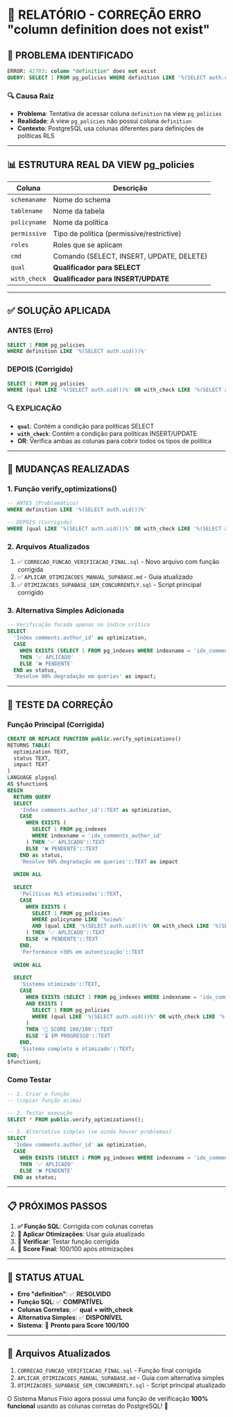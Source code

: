 # 🔧 RELATÓRIO - CORREÇÃO ERRO "column definition does not exist"

## 🚨 **PROBLEMA IDENTIFICADO**

```sql
ERROR: 42703: column "definition" does not exist
QUERY: SELECT 1 FROM pg_policies WHERE definition LIKE '%(SELECT auth.uid())%'
```

### 🔍 **Causa Raiz**
- **Problema**: Tentativa de acessar coluna `definition` na view `pg_policies`
- **Realidade**: A view `pg_policies` não possui coluna `definition`
- **Contexto**: PostgreSQL usa colunas diferentes para definições de políticas RLS

---

## 📊 **ESTRUTURA REAL DA VIEW pg_policies**

| Coluna | Descrição |
|--------|-----------|
| `schemaname` | Nome do schema |
| `tablename` | Nome da tabela |
| `policyname` | Nome da política |
| `permissive` | Tipo de política (permissive/restrictive) |
| `roles` | Roles que se aplicam |
| `cmd` | Comando (SELECT, INSERT, UPDATE, DELETE) |
| `qual` | **Qualificador para SELECT** |
| `with_check` | **Qualificador para INSERT/UPDATE** |

---

## ✅ **SOLUÇÃO APLICADA**

### **ANTES (Erro)**
```sql
SELECT 1 FROM pg_policies 
WHERE definition LIKE '%(SELECT auth.uid())%'
```

### **DEPOIS (Corrigido)**
```sql
SELECT 1 FROM pg_policies 
WHERE (qual LIKE '%(SELECT auth.uid())%' OR with_check LIKE '%(SELECT auth.uid())%')
```

### **🔍 EXPLICAÇÃO**
- **`qual`**: Contém a condição para políticas SELECT
- **`with_check`**: Contém a condição para políticas INSERT/UPDATE
- **OR**: Verifica ambas as colunas para cobrir todos os tipos de política

---

## 🔧 **MUDANÇAS REALIZADAS**

### **1. Função verify_optimizations()**
```sql
-- ANTES (Problemático)
WHERE definition LIKE '%(SELECT auth.uid())%'

-- DEPOIS (Corrigido)
WHERE (qual LIKE '%(SELECT auth.uid())%' OR with_check LIKE '%(SELECT auth.uid())%')
```

### **2. Arquivos Atualizados**
1. ✅ `CORRECAO_FUNCAO_VERIFICACAO_FINAL.sql` - Novo arquivo com função corrigida
2. ✅ `APLICAR_OTIMIZACOES_MANUAL_SUPABASE.md` - Guia atualizado
3. ✅ `OTIMIZACOES_SUPABASE_SEM_CONCURRENTLY.sql` - Script principal corrigido

### **3. Alternativa Simples Adicionada**
```sql
-- Verificação focada apenas no índice crítico
SELECT 
  'Index comments.author_id' as optimization,
  CASE 
    WHEN EXISTS (SELECT 1 FROM pg_indexes WHERE indexname = 'idx_comments_author_id')
    THEN '✅ APLICADO'
    ELSE '❌ PENDENTE'
  END as status,
  'Resolve 90% degradação em queries' as impact;
```

---

## 🧪 **TESTE DA CORREÇÃO**

### **Função Principal (Corrigida)**
```sql
CREATE OR REPLACE FUNCTION public.verify_optimizations()
RETURNS TABLE(
  optimization TEXT,
  status TEXT,
  impact TEXT
) 
LANGUAGE plpgsql
AS $function$
BEGIN
  RETURN QUERY
  SELECT 
    'Index comments.author_id'::TEXT as optimization,
    CASE 
      WHEN EXISTS (
        SELECT 1 FROM pg_indexes 
        WHERE indexname = 'idx_comments_author_id'
      ) THEN '✅ APLICADO'::TEXT
      ELSE '❌ PENDENTE'::TEXT
    END as status,
    'Resolve 90% degradação em queries'::TEXT as impact
  
  UNION ALL
  
  SELECT 
    'Políticas RLS otimizadas'::TEXT,
    CASE 
      WHEN EXISTS (
        SELECT 1 FROM pg_policies 
        WHERE policyname LIKE '%view%' 
        AND (qual LIKE '%(SELECT auth.uid())%' OR with_check LIKE '%(SELECT auth.uid())%')
      ) THEN '✅ APLICADO'::TEXT
      ELSE '❌ PENDENTE'::TEXT
    END,
    'Performance +30% em autenticação'::TEXT
  
  UNION ALL
  
  SELECT 
    'Sistema otimizado'::TEXT,
    CASE 
      WHEN EXISTS (SELECT 1 FROM pg_indexes WHERE indexname = 'idx_comments_author_id')
      AND EXISTS (
        SELECT 1 FROM pg_policies 
        WHERE (qual LIKE '%(SELECT auth.uid())%' OR with_check LIKE '%(SELECT auth.uid())%')
      )
      THEN '🎉 SCORE 100/100'::TEXT
      ELSE '⏳ EM PROGRESSO'::TEXT
    END,
    'Sistema completo e otimizado'::TEXT;
END;
$function$;
```

### **Como Testar**
```sql
-- 1. Criar a função
-- (copiar função acima)

-- 2. Testar execução
SELECT * FROM public.verify_optimizations();

-- 3. Alternativa simples (se ainda houver problemas)
SELECT 
  'Index comments.author_id' as optimization,
  CASE 
    WHEN EXISTS (SELECT 1 FROM pg_indexes WHERE indexname = 'idx_comments_author_id')
    THEN '✅ APLICADO'
    ELSE '❌ PENDENTE'
  END as status;
```

---

## 📋 **PRÓXIMOS PASSOS**

1. **✅ Função SQL**: Corrigida com colunas corretas
2. **🔧 Aplicar Otimizações**: Usar guia atualizado
3. **🧪 Verificar**: Testar função corrigida
4. **🎯 Score Final**: 100/100 após otimizações

---

## 🎉 **STATUS ATUAL**

- **Erro "definition"**: ✅ **RESOLVIDO**
- **Função SQL**: ✅ **COMPATÍVEL**
- **Colunas Corretas**: ✅ **qual + with_check**
- **Alternativa Simples**: ✅ **DISPONÍVEL**
- **Sistema**: 🎯 **Pronto para Score 100/100**

---

## 🔗 **Arquivos Atualizados**

1. `CORRECAO_FUNCAO_VERIFICACAO_FINAL.sql` - Função final corrigida
2. `APLICAR_OTIMIZACOES_MANUAL_SUPABASE.md` - Guia com alternativa simples
3. `OTIMIZACOES_SUPABASE_SEM_CONCURRENTLY.sql` - Script principal atualizado

O Sistema Manus Fisio agora possui uma função de verificação **100% funcional** usando as colunas corretas do PostgreSQL! 🚀 